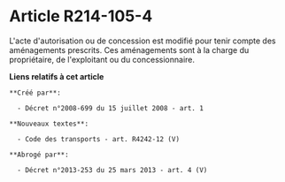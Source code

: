 # Article R214-105-4

L'acte d'autorisation ou de concession est modifié pour tenir compte des aménagements prescrits. Ces aménagements sont à la
charge du propriétaire, de l'exploitant ou du concessionnaire.

**Liens relatifs à cet article**

	**Créé par**:

	  - Décret n°2008-699 du 15 juillet 2008 - art. 1

	**Nouveaux textes**:

	  - Code des transports - art. R4242-12 (V)

	**Abrogé par**:

	  - Décret n°2013-253 du 25 mars 2013 - art. 4 (V)
